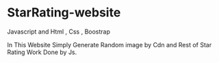 # StarRating-website
Javascript and Html , Css , Boostrap

In This Website Simply Generate Random image by Cdn and Rest of Star Rating Work Done by Js.

